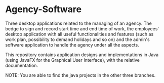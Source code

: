 # Agency-Software
Three desktop applications related to the managing of an agency. The bedge to sign and record start time and end time of work, the employees' desktop application with all useful functionalities and features (such as work plan, possibility to demand holidays and so on) and the admin's software application to handle the agency under all the aspects.

This repository contains application designs and implementations in Java (using JavaFX for the Graphical User Interface), with the relative documentation.

NOTE: You are able to find the java projects in the other three branches.
